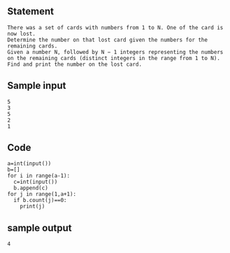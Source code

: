 ## Statement
```
There was a set of cards with numbers from 1 to N. One of the card is now lost. 
Determine the number on that lost card given the numbers for the remaining cards.
Given a number N, followed by N − 1 integers representing the numbers on the remaining cards (distinct integers in the range from 1 to N). 
Find and print the number on the lost card.
```
## Sample input
```
5
3
5
2
1
```
## Code
```
a=int(input())
b=[]
for i in range(a-1):
  c=int(input())
  b.append(c)
for j in range(1,a+1):
  if b.count(j)==0:
    print(j)
```
## sample output
```
4
```
